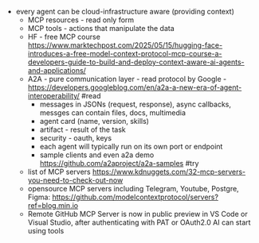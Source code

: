 
- every agent can be cloud-infrastructure aware (providing context)
    - MCP resources - read only form
    - MCP tools - actions that manipulate the data
    - HF - free MCP course https://www.marktechpost.com/2025/05/15/hugging-face-introduces-a-free-model-context-protocol-mcp-course-a-developers-guide-to-build-and-deploy-context-aware-ai-agents-and-applications/
  - A2A - pure communication layer - read protocol by Google - https://developers.googleblog.com/en/a2a-a-new-era-of-agent-interoperability/ #read
	  - messages in JSONs (request, response), async callbacks, messges can contain files, docs, multimedia
	  - agent card (name, version, skills)
	  - artifact - result of the task
	  - security - oauth, keys
	  - each agent will typically run on its own port or endpoint
	  - sample clients and even a2a demo https://github.com/a2aproject/a2a-samples #try
  - list of MCP servers https://www.kdnuggets.com/32-mcp-servers-you-need-to-check-out-now
  - opensource MCP servers including Telegram, Youtube, Postgre, Figma: https://github.com/modelcontextprotocol/servers?ref=blog.min.io
  - Remote GitHub MCP Server is now in public preview in VS Code or Visual Studio, after authenticating with PAT or OAuth2.0 AI can start using tools
  